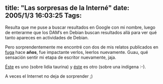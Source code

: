 title: "Las sorpresas de la Interné"
date: 2005/1/3 16:03:25
Tags: 
---
<p>Resulta que me puse a buscar resultados en Google con mi nombre, luego de enterarme que los DAM&#8217;s en Debian buscan resultados allá para ver qué tanto apareces en actividades de Debian.</p>

<p>Pero sorprendentemente me encontré con dos de mis relatos publicados en <a href="http://www.fuga.com.mx/">fuga</a> hace <strong>años</strong>, fue impactante verlos, leerlos nuevamente. Guau, qué sensación sentir mi etapa de escritor nuevamente, jaja.</p>

<p><a href="http://www.fuga.com.mx/narrativa0/colaboradores/david_moreno/miguel_herrera.htm">Éste</a> es uno (sobre lidia taurina) y <a href="http://www.fuga.com.mx/narrativa0/colaboradores/david_moreno/la_indigena.htm">éste</a> es otro (sobre una indígena :-).</p>

<p>A veces el Internet no deja de sorprender ;)</p>
